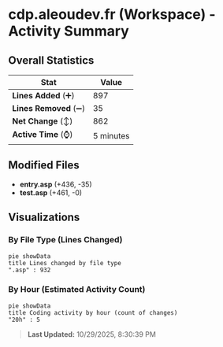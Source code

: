 # cdp.aleoudev.fr (Workspace) - Activity Summary 

## Overall Statistics

| Stat                   | Value                                                             |
| ---------------------- | ----------------------------------------------------------------- |
| **Lines Added** (➕)   | 897                                          |
| **Lines Removed** (➖) | 35                                        |
| **Net Change** (↕)    | 862                |
| **Active Time** (⌚)   | 5 minutes |


## Modified Files
- **entry.asp** (+436, -35)
- **test.asp** (+461, -0)

## Visualizations

### By File Type (Lines Changed)

```mermaid
pie showData
title Lines changed by file type
".asp" : 932
```

### By Hour (Estimated Activity Count)

```mermaid
pie showData
title Coding activity by hour (count of changes)
"20h" : 5
```


> **Last Updated:** 10/29/2025, 8:30:39 PM